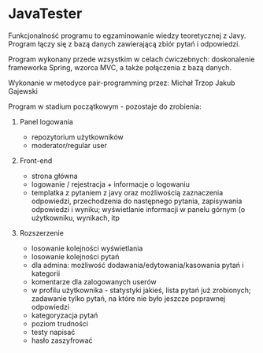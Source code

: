 # JavaTester
Funkcjonalność programu to egzaminowanie wiedzy teoretycznej z Javy.
Program łączy się z bazą danych zawierającą zbiór pytań i odpowiedzi.

Program wykonany przede wzsystkim w celach ćwiczebnych: doskonalenie
 frameworka Spring, wzorca MVC, a także połączenia z bazą danych.
 
 Wykonanie w metodyce pair-programming przez: 
 Michał Trzop
 Jakub Gajewski

Program w stadium początkowym - pozostaje do zrobienia:

1. Panel logowania
    - repozytorium użytkowników
    - moderator/regular user

2. Front-end
    - strona główna
    - logowanie / rejestracja + informacje o logowaniu
    - templatka z pytaniem z javy oraz możliwością zaznaczenia odpowiedzi,
    przechodzenia do następnego pytania, zapisywania odpowiedzi i wyniku;
    wyświetlanie informacji w panelu górnym (o użytkowniku, wynikach, itp

3. Rozszerzenie
    - losowanie kolejności wyświetlania
    - losowanie kolejności pytań
    - dla admina: możliwość dodawania/edytowania/kasowania pytań i kategorii
    - komentarze dla zalogowanych userów
    - w profilu użytkownika - statystyki jakieś, lista pytań już zrobionych;
    zadawanie tylko pytań, na które nie było jeszcze poprawnej odpowiedzi
    - kategoryzacja pytań
    - poziom trudności
    - testy napisać
    - hasło zaszyfrować


